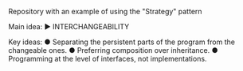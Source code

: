 Repository with an example of using the "Strategy" pattern

Main idea: 
► INTERCHANGEABILITY

Key ideas:
● Separating the persistent parts of the program from the changeable ones. 
● Preferring composition over inheritance.
● Programming at the level of interfaces, not implementations.

